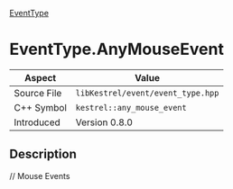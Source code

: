 [EventType](index)
# EventType.AnyMouseEvent
| Aspect | Value |
| --- | --- |
| Source File | `libKestrel/event/event_type.hpp` |
| C++ Symbol | `kestrel::any_mouse_event` |
| Introduced | Version 0.8.0 |
## Description
// Mouse Events
